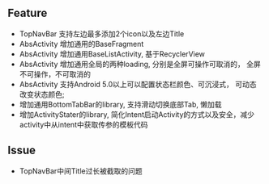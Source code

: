 ## Feature
- TopNavBar 支持左边最多添加2个icon以及左边Title
- AbsActivity 增加通用的BaseFragment
- AbsActivity 增加通用BaseListActivity, 基于RecyclerView
- AbsActivity 增加通用全局的两种loading, 分别是全屏可操作可取消的， 全屏不可操作，不可取消的
- AbsActivity 支持Android 5.0以上可以配置状态栏颜色、可沉浸式， 可动态改变状态颜色;
- 增加通用BottomTabBar的library, 支持滑动切换底部Tab, 懒加载
- 增加ActivityStater的library, 简化Intent启动Activity的方式以及安全，减少activity中从intent中获取传参的模板代码

## Issue
- TopNavBar中间Title过长被截取的问题